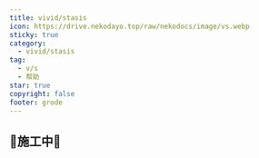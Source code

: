 ```yaml
---
title: vivid/stasis
icon: https://drive.nekodayo.top/raw/nekodocs/image/vs.webp
sticky: true
category:
  - vivid/stasis
tag:
  - v/s
  - 帮助
star: true
copyright: false
footer: grode
---
```


## 🚧施工中🚧